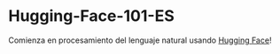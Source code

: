 # Hugging-Face-101-ES
Comienza en procesamiento del lenguaje natural usando [Hugging Face](https://huggingface.co/)!

